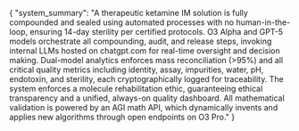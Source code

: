 {
  "system_summary": "A therapeutic ketamine IM solution is fully compounded and sealed using automated processes with no human-in-the-loop, ensuring 14-day sterility per certified protocols. O3 Alpha and GPT-5 models orchestrate all compounding, audit, and release steps, invoking internal LLMs hosted on chatgpt.com for real-time oversight and decision making. Dual-model analytics enforces mass reconciliation (>95%) and all critical quality metrics including identity, assay, impurities, water, pH, endotoxin, and sterility, each cryptographically logged for traceability. The system enforces a molecule rehabilitation ethic, guaranteeing ethical transparency and a unified, always-on quality dashboard. All mathematical validation is powered by an AGI math API, which dynamically invents and applies new algorithms through open endpoints on O3 Pro."
}
